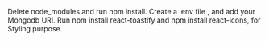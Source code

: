 Delete node_modules and run npm install.
Create a .env file , and add your Mongodb URI.
Run npm install react-toastify and npm install react-icons, for Styling purpose.
